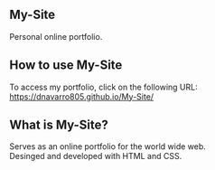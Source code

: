 ## My-Site
Personal online portfolio.

## How to use My-Site
To access my portfolio, click on the following URL:\
https://dnavarro805.github.io/My-Site/

## What is My-Site?
Serves as an online portfolio for the world wide web.\
Desinged and developed with HTML and CSS.
